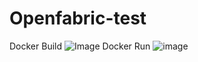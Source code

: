 # Openfabric-test
Docker Build
![Image](https://github.com/user-attachments/assets/c8aad693-6e6e-4b64-9305-7c65bac19944)
Docker Run
![image](https://github.com/user-attachments/assets/c6aca152-ebe9-43ba-a115-96089abead1c)

